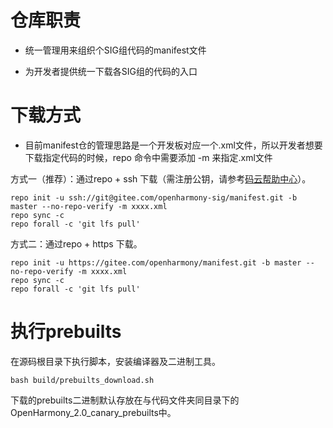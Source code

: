 # 仓库职责

* 统一管理用来组织个SIG组代码的manifest文件

* 为开发者提供统一下载各SIG组的代码的入口

# 下载方式

* 目前manifest仓的管理思路是一个开发板对应一个.xml文件，所以开发者想要下载指定代码的时候，repo 命令中需要添加 -m  来指定.xml文件

方式一（推荐）：通过repo + ssh 下载（需注册公钥，请参考[码云帮助中心](https://gitee.com/help/articles/4191)）。

```shell
repo init -u ssh://git@gitee.com/openharmony-sig/manifest.git -b master --no-repo-verify -m xxxx.xml
repo sync -c
repo forall -c 'git lfs pull'
```

方式二：通过repo + https 下载。

```shell
repo init -u https://gitee.com/openharmony/manifest.git -b master --no-repo-verify -m xxxx.xml
repo sync -c
repo forall -c 'git lfs pull'
```

# 执行prebuilts

在源码根目录下执行脚本，安装编译器及二进制工具。

```
bash build/prebuilts_download.sh
```

下载的prebuilts二进制默认存放在与代码文件夹同目录下的OpenHarmony_2.0_canary_prebuilts中。

